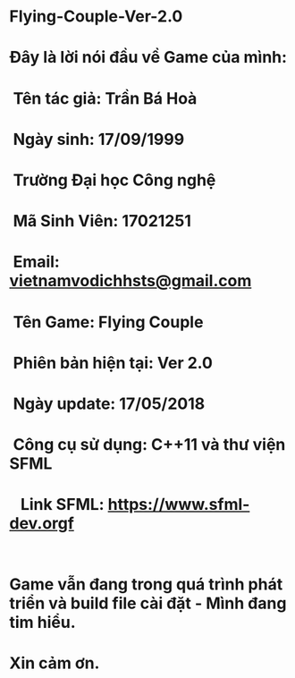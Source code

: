 # Flying-Couple-Ver-2.0

# Đây là lời nói đầu về Game của mình:

#  Tên tác giả: Trần Bá Hoà 
#  Ngày sinh: 17/09/1999
#  Trường Đại học Công nghệ
#  Mã Sinh Viên: 17021251
#  Email: vietnamvodichhsts@gmail.com
#  Tên Game: Flying Couple
#  Phiên bản hiện tại: Ver 2.0
#  Ngày update: 17/05/2018
#  Công cụ sử dụng: C++11 và thư viện SFML
#    Link SFML: https://www.sfml-dev.orgf
    
# Game vẫn đang trong quá trình phát triển và build file cài đặt - Mình đang tim hiểu.
# Xin cảm ơn.
